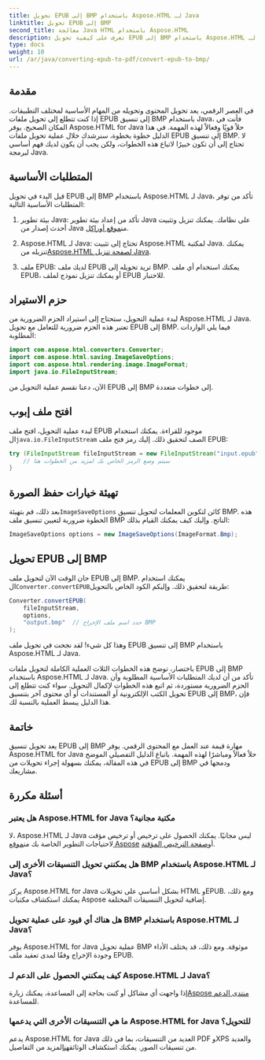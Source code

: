 ```yaml
---
title: تحويل EPUB إلى BMP باستخدام Aspose.HTML لـ Java
linktitle: تحويل EPUB إلى BMP
second_title: معالجة Java HTML باستخدام Aspose.HTML
description: تعرف على كيفية تحويل EPUB إلى BMP باستخدام Aspose.HTML لـ Java. دليل خطوة بخطوة لتحويل المحتوى بكفاءة.
type: docs
weight: 10
url: /ar/java/converting-epub-to-pdf/convert-epub-to-bmp/
---
```


## مقدمة

في العصر الرقمي، يعد تحويل المحتوى وتحويله من المهام الأساسية لمختلف التطبيقات. إذا كنت تتطلع إلى تحويل ملفات EPUB إلى تنسيق BMP باستخدام Java، فأنت في المكان الصحيح. يوفر Aspose.HTML for Java حلاً قويًا وفعالاً لهذه المهمة. في هذا الدليل خطوة بخطوة، سنرشدك خلال عملية تحويل ملفات EPUB إلى تنسيق BMP. لا تحتاج إلى أن تكون خبيرًا لاتباع هذه الخطوات، ولكن يجب أن يكون لديك فهم أساسي لبرمجة Java.

## المتطلبات الأساسية

قبل البدء في تحويل EPUB إلى BMP باستخدام Aspose.HTML لـ Java، تأكد من توفر المتطلبات الأساسية التالية:

1.  بيئة تطوير Java: تأكد من إعداد بيئة تطوير Java على نظامك. يمكنك تنزيل وتثبيت أحدث إصدار من Java من[موقع أوراكل](https://www.oracle.com/java/technologies/javase-downloads.html).

2.  Aspose.HTML لـ Java: تحتاج إلى تثبيت Aspose.HTML لمكتبة Java. يمكنك تنزيله من[Aspose.HTML لصفحة تنزيل Java](https://releases.aspose.com/html/java/).

3. ملف EPUB: لديك ملف EPUB تريد تحويله إلى BMP. يمكنك استخدام أي ملف EPUB، أو يمكنك تنزيل نموذج لملف EPUB للاختبار.

## حزم الاستيراد

لبدء عملية التحويل، ستحتاج إلى استيراد الحزم الضرورية من Aspose.HTML لـ Java. تعتبر هذه الحزم ضرورية للتعامل مع تحويل EPUB إلى BMP. فيما يلي الواردات المطلوبة:

```java
import com.aspose.html.converters.Converter;
import com.aspose.html.saving.ImageSaveOptions;
import com.aspose.html.rendering.image.ImageFormat;
import java.io.FileInputStream;
```

الآن، دعنا نقسم عملية التحويل من EPUB إلى BMP إلى خطوات متعددة.

## افتح ملف إبوب

 لبدء عملية التحويل، افتح ملف EPUB موجود للقراءة. يمكنك استخدام ال`java.io.FileInputStream` الصف لتحقيق ذلك. إليك رمز فتح ملف EPUB:

```java
try (FileInputStream fileInputStream = new FileInputStream("input.epub")) {
    // سيتم وضع الرمز الخاص بك لمزيد من الخطوات هنا
}
```

## تهيئة خيارات حفظ الصورة

 بعد ذلك، قم بتهيئة`ImageSaveOptions` كائن لتكوين المعلمات لتحويل تنسيق BMP. هذه الخطوة ضرورية لتعيين تنسيق ملف BMP الناتج. وإليك كيف يمكنك القيام بذلك:

```java
ImageSaveOptions options = new ImageSaveOptions(ImageFormat.Bmp);
```

## تحويل EPUB إلى BMP

 حان الوقت الآن لتحويل ملف EPUB إلى BMP. يمكنك استخدام ال`Converter.convertEPUB`طريقة لتحقيق ذلك. وإليكم الكود الخاص بالتحويل:

```java
Converter.convertEPUB(
    fileInputStream,
    options,
    "output.bmp"  // حدد اسم ملف الإخراج BMP
);
```

وهذا كل شيء! لقد نجحت في تحويل ملف EPUB إلى تنسيق BMP باستخدام Aspose.HTML لـ Java.

باختصار، توضح هذه الخطوات الثلاث العملية الكاملة لتحويل ملفات EPUB إلى BMP باستخدام Aspose.HTML لـ Java. تأكد من أن لديك المتطلبات الأساسية المطلوبة وأن الحزم الضرورية مستوردة، ثم اتبع هذه الخطوات لإكمال التحويل. سواء كنت تتطلع إلى تحويل الكتب الإلكترونية أو المستندات أو أي محتوى آخر بتنسيق EPUB إلى BMP، فإن هذا الدليل يبسط العملية بالنسبة لك.

## خاتمة

يعد تحويل تنسيق EPUB إلى BMP مهارة قيمة عند العمل مع المحتوى الرقمي. يوفر Aspose.HTML for Java حلاً فعالاً ومباشرًا لهذه المهمة. باتباع الدليل التفصيلي الموضح في هذه المقالة، يمكنك بسهولة إجراء تحويلات من EPUB إلى BMP ودمجها في مشاريعك.

## أسئلة مكررة

### هل يعتبر Aspose.HTML for Java مكتبة مجانية؟
لا، Aspose.HTML لـ Java ليس مجانيًا. يمكنك الحصول على ترخيص أو ترخيص مؤقت لاحتياجات التطوير الخاصة بك من[موقع Aspose](https://purchase.aspose.com/buy) أو[صفحة الترخيص المؤقتة](https://purchase.aspose.com/temporary-license/).

### هل يمكنني تحويل التنسيقات الأخرى إلى BMP باستخدام Aspose.HTML لـ Java؟
يركز Aspose.HTML for Java بشكل أساسي على تحويلات HTML وEPUB. ومع ذلك، يمكنك استكشاف مكتبات Aspose إضافية لتحويل التنسيقات المختلفة.

### هل هناك أي قيود على عملية تحويل BMP باستخدام Aspose.HTML لـ Java؟
يوفر Aspose.HTML for Java عملية تحويل BMP موثوقة. ومع ذلك، قد يختلف الأداء وجودة الإخراج وفقًا لمدى تعقيد ملف EPUB.

### كيف يمكنني الحصول على الدعم لـ Aspose.HTML لـ Java؟
 إذا واجهت أي مشاكل أو كنت بحاجة إلى المساعدة، يمكنك زيارة[Aspose منتدى الدعم](https://forum.aspose.com/) للمساعدة.

### ما هي التنسيقات الأخرى التي يدعمها Aspose.HTML for Java للتحويل؟
 يدعم Aspose.HTML for Java العديد من التنسيقات، بما في ذلك PDF وXPS والعديد من تنسيقات الصور. يمكنك استكشاف الوثائق[هنا](https://reference.aspose.com/html/java/)لمزيد من التفاصيل.
